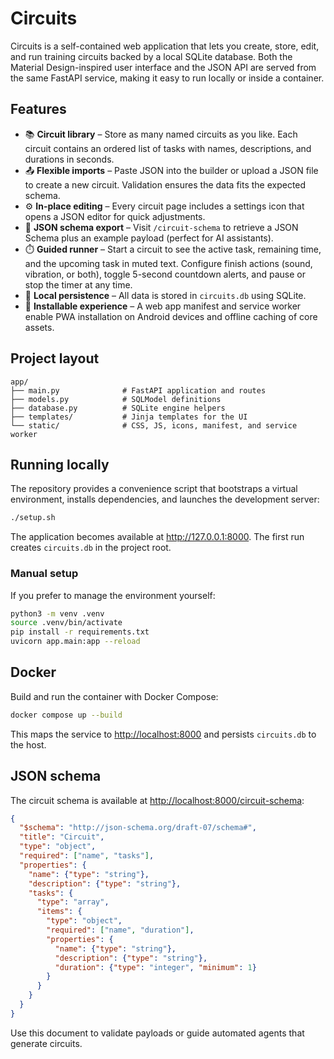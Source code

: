 # Circuits

Circuits is a self-contained web application that lets you create, store, edit, and run training circuits backed by a local SQLite database. Both the Material Design-inspired user interface and the JSON API are served from the same FastAPI service, making it easy to run locally or inside a container.

## Features

- 📚 **Circuit library** – Store as many named circuits as you like. Each circuit contains an ordered list of tasks with names, descriptions, and durations in seconds.
- 📤 **Flexible imports** – Paste JSON into the builder or upload a JSON file to create a new circuit. Validation ensures the data fits the expected schema.
- ⚙️ **In-place editing** – Every circuit page includes a settings icon that opens a JSON editor for quick adjustments.
- 📄 **JSON schema export** – Visit `/circuit-schema` to retrieve a JSON Schema plus an example payload (perfect for AI assistants).
- ⏱️ **Guided runner** – Start a circuit to see the active task, remaining time, and the upcoming task in muted text. Configure finish actions (sound, vibration, or both), toggle 5-second countdown alerts, and pause or stop the timer at any time.
- 💾 **Local persistence** – All data is stored in `circuits.db` using SQLite.
- 📱 **Installable experience** – A web app manifest and service worker enable PWA installation on Android devices and offline caching of core assets.

## Project layout

```
app/
├── main.py              # FastAPI application and routes
├── models.py            # SQLModel definitions
├── database.py          # SQLite engine helpers
├── templates/           # Jinja templates for the UI
└── static/              # CSS, JS, icons, manifest, and service worker
```

## Running locally

The repository provides a convenience script that bootstraps a virtual environment, installs dependencies, and launches the development server:

```bash
./setup.sh
```

The application becomes available at <http://127.0.0.1:8000>. The first run creates `circuits.db` in the project root.

### Manual setup

If you prefer to manage the environment yourself:

```bash
python3 -m venv .venv
source .venv/bin/activate
pip install -r requirements.txt
uvicorn app.main:app --reload
```

## Docker

Build and run the container with Docker Compose:

```bash
docker compose up --build
```

This maps the service to <http://localhost:8000> and persists `circuits.db` to the host.

## JSON schema

The circuit schema is available at <http://localhost:8000/circuit-schema>:

```json
{
  "$schema": "http://json-schema.org/draft-07/schema#",
  "title": "Circuit",
  "type": "object",
  "required": ["name", "tasks"],
  "properties": {
    "name": {"type": "string"},
    "description": {"type": "string"},
    "tasks": {
      "type": "array",
      "items": {
        "type": "object",
        "required": ["name", "duration"],
        "properties": {
          "name": {"type": "string"},
          "description": {"type": "string"},
          "duration": {"type": "integer", "minimum": 1}
        }
      }
    }
  }
}
```

Use this document to validate payloads or guide automated agents that generate circuits.
